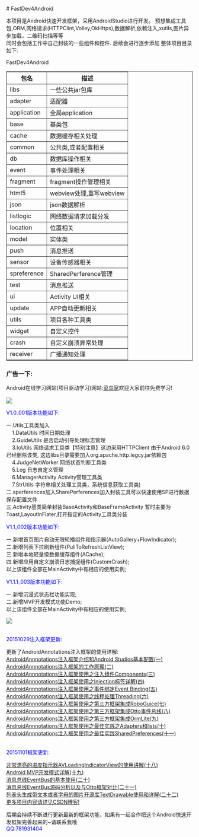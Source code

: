 <p># FastDev4Android</p>
本项目是Android快速开发框架，采用AndroidStudio进行开发。
预想集成工具包,ORM,网络请求(HTTPClint,Volley,OkHttps),数据解析,依赖注入,xutils,图片异步加载，二维码扫描等等<br>
同时会包括工作中自己封装的一些组件和控件.
后续会进行逐步添加
整体项目目录如下:
<p>FastDev4Android</p>
<table border="1" cellspacing="1" style="border-collapse:collapse">
    <tr>
        <th>包名</th><th>描述</th>
    </tr>
    <tr><td>libs</td> <td>一些公共jar包库</td></tr>
    <tr><td>adapter</td><td>适配器</td></tr>
    <tr><td>application</td><td>全局application</td></tr>
    <tr><td>base</td><td>基类包</td></tr>
    <tr><td>cache</td><td>数据缓存相关处理</td></tr>
    <tr><td>common</td><td>公共类,或者配置相关</td></tr>
    <tr><td>db</td><td>数据库操作相关</td></tr>
    <tr><td>event</td><td>事件处理相关</td></tr>
    <tr><td>fragment</td><td>fragment操作管理相关</td></tr>
    <tr><td>html5</td><td>webview处理,重写webview</td></tr>
    <tr><td>json</td><td>json数据解析</td></tr>
    <tr><td>listlogic</td><td>网络数据请求加载分发</td></tr>
    <tr><td>location</td><td>位置相关</td></tr>
    <tr><td>model</td><td>实体类</td></tr>
    <tr><td>push</td><td>消息推送</td></tr>
    <tr><td>sensor</td><td>设备传感器相关</td></tr>
    <tr><td>spreference</td><td>SharedPerference管理</td></tr>
    <tr><td>test</td><td>消息推送</td></tr>
    <tr><td>ui</td><td>Activity UI相关</td></tr>
    <tr><td>update</td><td>APP自动更新相关</td></tr>
    <tr><td>utils</td><td>项目各种工具类</td></tr>
    <tr><td>widget</td><td>自定义控件</td></tr>
    <tr><td>crash</td><td>自定义崩溃异常处理</td></tr>
    <tr><td>receiver</td><td>广播通知处理</td></tr>
</table>
<h3>广告一下:</h3>
Android在线学习网站(项目驱动学习)网站:<a href="http://www.cniao5.com/">菜鸟窝</a>欢迎大家前往免费学习!<br><br>
<a href="http://www.cniao5.com/clazz/yaya.html" target="_blank"><img src="http://img2.xxh.cc:8080/images/mall/yaya.png"/></a><br/>
<p><a href="http://blog.csdn.net/developer_jiangqq" style="text-decoration: none;"  target="_blank"><span style="color:blue;">V1.0_001版本功能如下:</span></a></p>
一.Utils工具类加入<br/>
&nbsp;&nbsp;&nbsp;&nbsp;1.DataUtils 时间日期处理<br/>
&nbsp;&nbsp;&nbsp;&nbsp;2.GuideUtils 是否启动引导处理标志管理<br/>
&nbsp;&nbsp;&nbsp;&nbsp;3.IoUtils 网络请求工具类【特别注意】这边采用HTTPClient 由于Android 6.0已经删除该类,
这边libs目录需要加入org.apache.http.legcy.jar依赖包<br/>
&nbsp;&nbsp;&nbsp;&nbsp;4.JudgeNetWorker 网络状态判断工具类<br/>
&nbsp;&nbsp;&nbsp;&nbsp;5.Log 日志自定义管理<br/>
&nbsp;&nbsp;&nbsp;&nbsp;6.ManagerActivity Activity管理工具类<br/>
&nbsp;&nbsp;&nbsp;&nbsp;7.StrUtils 字符串相关处理工具类，系统信息获取工具类)<br/>
二.sperferences加入SharePerferences加入封装工具可以快速使用SP进行数据保存配置文件<br/>
三.Activity基类简单封装BaseActivity和BaseFrameActivity 暂时主要为Toast,LayoutInFlater,打开指定的Activity工具类分装<br/>

<p><a href="http://blog.csdn.net/developer_jiangqq" style="text-decoration: none;"  target="_blank"><span style="color:blue;">V1.1_002版本功能如下:</span></a></p>
一.新增首页图片自动无限轮播组件和指示器(AutoGallery+FlowIndicator);<br/>
二.新增列表下拉刷新组件(PullToRefreshListView);<br/>
三.新增本地轻量级数据缓存组件(ACache);<br/>
四.新增应用自定义崩溃日志捕捉组件(CustomCrash);<br/>
以上该组件全部在MainActivity中有相应的使用实例;<br/>

<p><a href="http://blog.csdn.net/developer_jiangqq" style="text-decoration: none;"  target="_blank"><span style="color:blue;">V1.1.1_003版本功能如下:</span></a></p>
一.新增沉浸式状态栏功能实现;<br/>
二.新增MVP开发模式功能Demo;<br/>
以上该组件全部在MainActivity中有相应的使用实例;<br/>

<img src="http://img.blog.csdn.net/20151027203315049"/><br/><br/>

<p><a href="http://blog.csdn.net/developer_jiangqq" style="text-decoration: none;"  target="_blank"><span style="color:blue;">20151029注入框架更新:</span></a></p>
更新了AndroidAnnotations注入框架的使用详解:</br>
<a href="http://blog.csdn.net/developer_jiangqq/article/details/49468923" target="_blank">AndroidAnnnotations注入框架介绍和Android Studios基本配置(一)</a></br>
<a href="http://blog.csdn.net/developer_jiangqq/article/details/49471543" target="_blank">AndroidAnnnotations注入框架的工作原理(二)</a></br>
<a href="http://blog.csdn.net/developer_jiangqq/article/details/49490083" target="_blank">AndroidAnnnotations注入框架使用之注入组件Components(三)</a></br>
<a href="http://blog.csdn.net/developer_jiangqq/article/details/49497955" target="_blank">AndroidAnnnotations注入框架使用之Injection标签详解(四)</a></br>
<a href="http://blog.csdn.net/developer_jiangqq/article/details/49512513" target="_blank">AndroidAnnnotations注入框架使用之事件绑定Event Binding(五)</a></br>
<a href="http://blog.csdn.net/developer_jiangqq/article/details/49518299" target="_blank">AndroidAnnnotations注入框架使用之线程处理Threading(六)</a></br>
<a href="http://blog.csdn.net/developer_jiangqq/article/details/49530307" target="_blank">AndroidAnnnotations注入框架使用之第三方框架集成RoboGuice(七)</a></br>
<a href="http://blog.csdn.net/developer_jiangqq/article/details/49530731" target="_blank">AndroidAnnnotations注入框架使用之第三方框架集成Otto事件总线(八)</a></br>
<a href="http://blog.csdn.net/developer_jiangqq/article/details/49530971" target="_blank">AndroidAnnnotations注入框架使用之第三方框架集成OrmLite(九)</a></br>
<a href="http://blog.csdn.net/developer_jiangqq/article/details/49531669" target="_blank">AndroidAnnnotations注入框架使用之最佳实践之Adapters和lists(十)</a></br>
<a href="http://blog.csdn.net/developer_jiangqq/article/details/49583487" target="_blank">AndroidAnnnotations注入框架使用之最佳实践SharedPreferences(十一)</a></br>
<br/>

<p><a href="http://blog.csdn.net/developer_jiangqq" style="text-decoration: none;"  target="_blank"><span style="color:blue;">20151101框架更新:</span></a></p>
<a href="http://blog.csdn.net/developer_jiangqq/article/details/49612399" target="_blank">非常漂亮的进度指示器AVLoadingIndicatorView的使用讲解(十八)</a></br>
<a href="http://blog.csdn.net/developer_jiangqq/article/details/49613861" target="_blank">Android MVP开发模式详解(十九)</a></br>
<a href="http://blog.csdn.net/developer_jiangqq/article/details/49617189" target="_blank">消息总线EventBus的基本使用(二十)</a></br>
<a href="http://blog.csdn.net/developer_jiangqq/article/details/49640153">消息总线EventBus源码分析以及与Otto框架对比(二十一)</a></br>
<a href="http://blog.csdn.net/developer_jiangqq/article/details/49680415" target="_blank">列表头生成带文本或者字母的图片开源库TextDrawable使用和详解(二十二)</a></br>
<a href="http://blog.csdn.net/developer_jiangqq">更多项目内容请详见CSDN博客!</a></br>

后期会持续不断进行更新最新的框架功能，如果有一起合作把这个Android快速开发框架完善起来的~请联系我哦<br/>
<a href="http://blog.csdn.net/developer_jiangqq" style="text-decoration: none;"  target="_blank"><span style="color:blue;">QQ:781931404</span></a><br/>
<br/>

